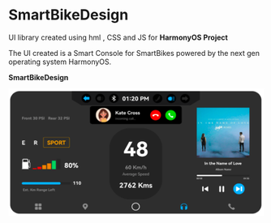 # SmartBikeDesign


UI library created using hml , CSS and JS  for **HarmonyOS Project**

The UI created is a Smart Console for SmartBikes powered by the next gen operating system HarmonyOS.

**SmartBikeDesign**

 <img src="design.png" width="508px" height="251px" alt="Alt text">

